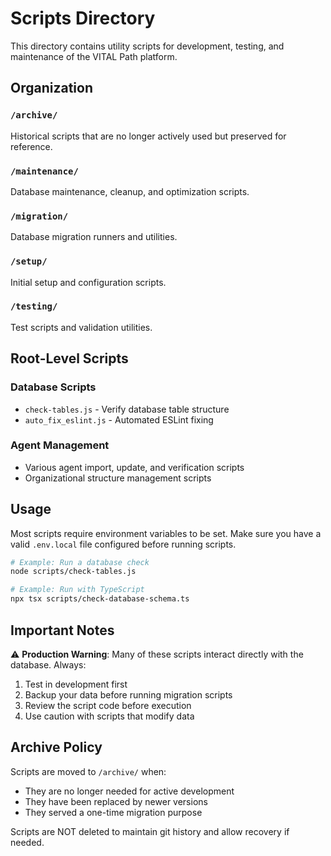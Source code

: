 # Scripts Directory

This directory contains utility scripts for development, testing, and maintenance of the VITAL Path platform.

## Organization

### `/archive/`
Historical scripts that are no longer actively used but preserved for reference.

### `/maintenance/`
Database maintenance, cleanup, and optimization scripts.

### `/migration/`
Database migration runners and utilities.

### `/setup/`
Initial setup and configuration scripts.

### `/testing/`
Test scripts and validation utilities.

## Root-Level Scripts

### Database Scripts
- `check-tables.js` - Verify database table structure
- `auto_fix_eslint.js` - Automated ESLint fixing

### Agent Management
- Various agent import, update, and verification scripts
- Organizational structure management scripts

## Usage

Most scripts require environment variables to be set. Make sure you have a valid `.env.local` file configured before running scripts.

```bash
# Example: Run a database check
node scripts/check-tables.js

# Example: Run with TypeScript
npx tsx scripts/check-database-schema.ts
```

## Important Notes

⚠️ **Production Warning**: Many of these scripts interact directly with the database. Always:
1. Test in development first
2. Backup your data before running migration scripts
3. Review the script code before execution
4. Use caution with scripts that modify data

## Archive Policy

Scripts are moved to `/archive/` when:
- They are no longer needed for active development
- They have been replaced by newer versions
- They served a one-time migration purpose

Scripts are NOT deleted to maintain git history and allow recovery if needed.
